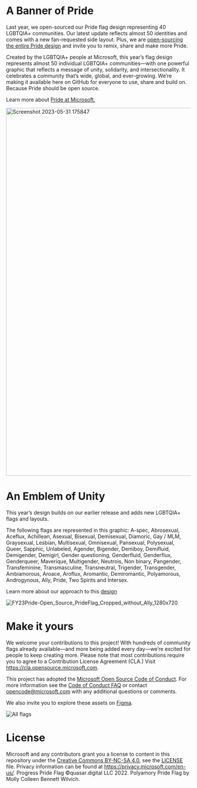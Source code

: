 # A Banner of Pride
Last year, we open-sourced our Pride flag design representing 40 LGBTQIA+ communities. Our latest update reflects almost 50 identities and comes with a new fan-requested side layout. Plus, we are [open-sourcing the entire Pride design](https://github.com/microsoft/Pride) and invite you to remix, share and make more Pride.

Created by the LGBTQIA+ people at Microsoft, this year’s flag design represents almost 50 individual LGBTQIA+ communities—with one powerful graphic that reflects a message of unity, solidarity, and intersectionality. It celebrates a community that’s wide, global, and ever-growing. We’re making it available here on GitHub for everyone to use, share and build on. Because Pride should be open source. 

Learn more about [Pride at Microsoft.](https://unlocked.microsoft.com/pride/) 


<img width="1004" alt="Screenshot 2023-05-31 175847" src="https://github.com/microsoft/Pride-flag/assets/113071293/5106a2ba-1444-48aa-8b44-1ec3f6aad4ed">



# An Emblem of Unity
This year’s design builds on our earlier release and adds new LGBTQIA+ flags and layouts.

The following flags are represented in this graphic: A-spec, Abrosexual, Aceflux, Achillean, Asexual, Bisexual, Demisexual, Diamoric, Gay / MLM, Graysexual, Lesbian, Multisexual, Omnisexual, Pansexual, Polysexual, Queer, Sapphic, Unlabeled, Agender, Bigender, Demiboy, Demifluid, Demigender, Demigirl, Gender questioning, Genderfluid, Genderflux, Genderqueer, Maverique, Multigender, Neutrois, Non binary, Pangender, Transfeminine, Transmasculine, Transneutral, Trigender, Transgender, Ambiamorous, Aroace, Aroflux, Aromantic, Demiromantic, Polyamorous, Androgynous, Ally, Pride, Two Spirits and Intersex.

Learn more about our approach to this [design](https://medium.com/microsoft-design/pride-should-be-open-source-e4eb50fae2f9)

![FY23Pride-Open_Source_PrideFlag_Cropped_without_Ally_1280x720](https://github.com/microsoft/Pride-flag/assets/113071293/fced6e62-72cb-4d3c-b92f-dbcb76f95d31)


# Make it yours

We welcome your contributions to this project! With hundreds of community flags already available—and more being added every day—we’re excited for people to keep creating more. Please note that most contributions require you to agree to a Contribution License Agreement (CLA.) Visit https://cla.opensource.microsoft.com.

This project has adopted the [Microsoft Open Source Code of Conduct](https://opensource.microsoft.com/codeofconduct/). For more information see the [Code of Conduct FAQ](https://opensource.microsoft.com/codeofconduct/faq/) or contact [opencode@microsoft.com](mailto:opencode@microsoft.com) with any additional questions or comments.

We also invite you to explore these assets on [Figma](https://www.figma.com/community/file/1158808367098375909).

![All flags](https://github.com/microsoft/Pride-flag/assets/113071293/4d9ba032-4888-43a4-8cc8-f6852ca5d634)



# License

Microsoft and any contributors grant you a license to content in this repository under the [Creative Commons BY-NC-SA 4.0](https://creativecommons.org/licenses/by-nc-sa/4.0/legalcode), see the [LICENSE](LICENSE) file. Privacy information can be found at https://privacy.microsoft.com/en-us/. Progress Pride Flag ©quasar.digital LLC 2022. Polyamory Pride Flag by Molly Colleen Bennett Wilvich.
